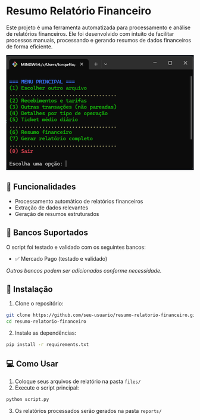 # Resumo Relatório Financeiro

Este projeto é uma ferramenta automatizada para processamento e análise de relatórios financeiros. Ele foi desenvolvido com intuito de facilitar processos manuais, processando e gerando resumos de dados financeiros de forma eficiente.

![Capa do Projeto](https://raw.githubusercontent.com/torqu4to/biz-data-summarizer/refs/heads/main/main-menu-demo.png)

## 🚀 Funcionalidades

- Processamento automático de relatórios financeiros
- Extração de dados relevantes
- Geração de resumos estruturados


## 🏦 Bancos Suportados

O script foi testado e validado com os seguintes bancos:

- ✅ Mercado Pago (testado e validado)

*Outros bancos podem ser adicionados conforme necessidade.*

## 🔧 Instalação

1. Clone o repositório:
```bash
git clone https://github.com/seu-usuario/resumo-relatorio-financeiro.git
cd resumo-relatorio-financeiro
```

2. Instale as dependências:
```bash
pip install -r requirements.txt
```

## 💻 Como Usar

1. Coloque seus arquivos de relatório na pasta `files/`
2. Execute o script principal:
```bash
python script.py
```
3. Os relatórios processados serão gerados na pasta `reports/`
   
